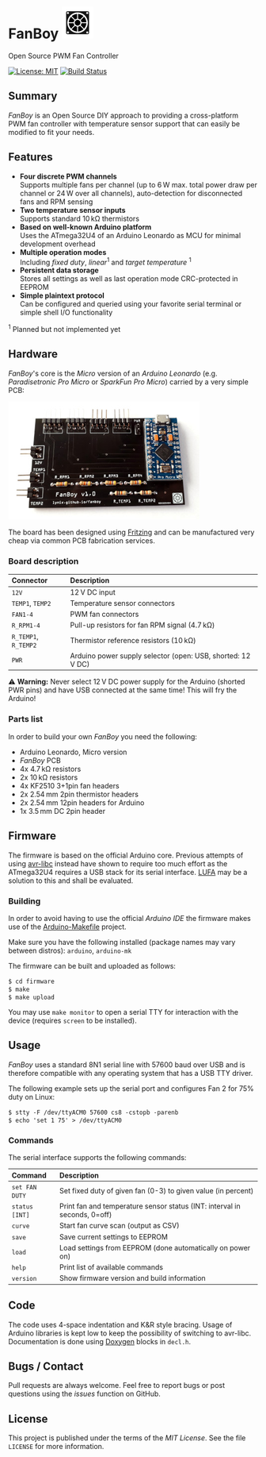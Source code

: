 # FanBoy ![FanBoy Logo](https://github.com/lynix/fanboy/blob/master/artwork/logo.png)

Open Source PWM Fan Controller

[![License: MIT](https://img.shields.io/badge/License-MIT-blue.svg)](https://opensource.org/licenses/MIT)
[![Build Status](https://travis-ci.org/lynix/fanboy.svg?branch=master)](https://travis-ci.org/lynix/fanboy)


## Summary

*FanBoy* is an Open Source DIY approach to providing a cross-platform
PWM fan controller with temperature sensor support that can easily be
modified to fit your needs.


## Features

* **Four discrete PWM channels**  
    Supports multiple fans per channel (up to 6&thinsp;W max. total
    power draw per channel or 24&thinsp;W over all channels),
    auto-detection for disconnected fans and RPM sensing
* **Two temperature sensor inputs**  
    Supports standard 10&thinsp;k&Omega; thermistors
* **Based on well-known Arduino platform**  
    Uses the ATmega32U4 of an Arduino Leonardo as MCU for minimal
    development overhead
* **Multiple operation modes**  
    Including *fixed duty*, *linear*<sup>1</sup> and *target temperature*
    <sup>1</sup>
* **Persistent data storage**  
    Stores all settings as well as last operation mode CRC-protected in
    EEPROM
* **Simple plaintext protocol**  
    Can be configured and queried using your favorite serial terminal or
    simple shell I/O functionality

<sup>1</sup> Planned but not implemented yet

## Hardware

*FanBoy*'s core is the *Micro* version of an *Arduino Leonardo* (e.g.
*Paradisetronic Pro Micro* or *SparkFun Pro Micro*) carried by a very
simple PCB:

![FanBoy](https://github.com/lynix/fanboy/blob/master/artwork/fanboy.jpg)

The board has been designed using [Fritzing](https://fritzing.org) and
can be manufactured very cheap via common PCB fabrication services.

### Board description

| Connector            | Description                                                        |
|:-------------------- |:------------------------------------------------------------------ |
| `12V`                | 12&thinsp;V DC input                                               |
| `TEMP1`, `TEMP2`     | Temperature sensor connectors                                      |
| `FAN1-4`             | PWM fan connectors                                                 |
| `R_RPM1-4`           | Pull-up resistors for fan RPM signal (4.7&thinsp;k&Omega;)         |
| `R_TEMP1`, `R_TEMP2` | Thermistor reference resistors (10&thinsp;k&Omega;)                |
| `PWR`                | Arduino power supply selector (open: USB, shorted: 12&thinsp;V DC) |

:warning: **Warning:** Never select 12&thinsp;V DC power supply for the
Arduino (shorted PWR pins) and have USB connected at the same time! This
will fry the Arduino!

### Parts list

In order to build your own *FanBoy* you need the following:

* Arduino Leonardo, Micro version
* *FanBoy* PCB
* 4x 4.7&thinsp;k&Omega; resistors
* 2x 10&thinsp;k&Omega; resistors
* 4x KF2510 3+1pin fan headers
* 2x 2.54&thinsp;mm 2pin thermistor headers
* 2x 2.54&thinsp;mm 12pin headers for Arduino
* 1x 3.5&thinsp;mm DC 2pin header


## Firmware

The firmware is based on the official Arduino core. Previous attempts of
using [avr-libc](https://www.nongnu.org/avr-libc) instead have shown to
require too much effort as the ATmega32U4 requires a USB stack for its
serial interface. [LUFA](https://github.com/Palatis/Arduino-Lufa) may be
a solution to this and shall be evaluated.

### Building

In order to avoid having to use the official *Arduino IDE* the firmware
makes use of the
[Arduino-Makefile](https://github.com/sudar/Arduino-Makefile) project.

Make sure you have the following installed (package names may vary
between distros): `arduino`, `arduino-mk`

The firmware can be built and uploaded as follows:

```
$ cd firmware
$ make
$ make upload
```

You may use `make monitor` to open a serial TTY for interaction with the
device (requires `screen` to be installed).

## Usage

*FanBoy* uses a standard 8N1 serial line with 57600 baud over USB and is
therefore compatible with any operating system that has a USB TTY
driver.

The following example sets up the serial port and configures Fan 2 for 75%
duty on Linux:

```
$ stty -F /dev/ttyACM0 57600 cs8 -cstopb -parenb
$ echo 'set 1 75' > /dev/ttyACM0
```

### Commands

The serial interface supports the following commands:

| Command        | Description                                                               |
|:-------------- |:------------------------------------------------------------------------- |
| `set FAN DUTY` | Set fixed duty of given fan (0-3) to given value (in percent)             |
| `status [INT]` | Print fan and temperature sensor status (INT: interval in seconds, 0=off) |
| `curve`        | Start fan curve scan (output as CSV)                                      |
| `save`         | Save current settings to EEPROM                                           |
| `load`         | Load settings from EEPROM (done automatically on power on)                |
| `help`         | Print list of available commands                                          |
| `version`      | Show firmware version and build information                               |


## Code

The code uses 4-space indentation and K&R style bracing. Usage of
Arduino libraries is kept low to keep the possibility of switching to
avr-libc. Documentation is done using [Doxygen](http://www.doxygen.nl)
blocks in `decl.h`.

## Bugs / Contact

Pull requests are always welcome. Feel free to report bugs or post
questions using the *issues* function on GitHub.


## License

This project is published under the terms of the *MIT License*. See the
file `LICENSE` for more information.
